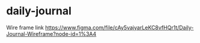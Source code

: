 # daily-journal

Wire frame link <https://www.figma.com/file/cAy5vajyarLeKC8vfHQr1t/Daily-Journal-Wireframe?node-id=1%3A4> 
